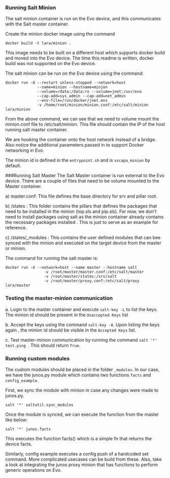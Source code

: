 ### Running Salt Minion
The salt minion container is run on the Evo device, and this communicates with the
 Salt master container.
 
Create the minion docker image using the command
```
docker build -t lara/minion .
```
This image needs to be built on a different host which supports docker build and
 moved into the Evo device. The time this readme is written, docker build was not
  supported on the Evo device.

The salt minion can be run on the Evo device using the command:
```
docker run -d --restart unless-stopped --network=host 
              --name=minion --hostname=minion
              --volume=/data:/data:ro --volume=jnet:/usr/evo
              --cap-add=sys_admin --cap-add=net_admin
              --env-file=/run/docker/jnet.env
              -v /home/root/minion/minion.conf:/etc/salt/minion lara/minion
```
From the above command, we can see that we need to volume mount the minion.conf
 file to /etc/salt/minion. This file should contain the IP of the host running
  salt master container.
  
We are hooking the container onto the host network instead of a bridge. Also
 notice the additional parameters passed in to support Docker networking in Evo.
 
The minion id is defined in the `entrypoint.sh` and is `vscapa_minion` by default.
 
 
###Running Salt Master
The Salt Master container is run external to the Evo device. There are a couple of
 files that need to be volume mounted to the Master container.
 
 a) master.conf: This file defines the base directory for srv and pillar root.
 
 b) /states : This folder contains the pillars that defines the packages that need
  to be installed in the minion (top.sls and pip.sls). For now, we don't need to
   install packages
   using
   salt as the minion container already contains the necessary packages installed
   . This is just to serve as an example for reference.
   
 c) /states/_modules : This contains the user defined modules that can bee synced
  with the minion and executed on the target device from the master or minion.
  
 The command for running the salt master is:
 ```
docker run -d --network=host --name master --hostname salt 
                  -v /root/master/master.conf:/etc/salt/master 
                  -v /root/master/states:/srv/salt 
                  -v /root/master/proxy.conf:/etc/salt/proxy lara/master
```

### Testing the master-minion communication
a. Login to the master container and execute `salt-key -L` to list the keys. The
 minion id
 should
 be present in the `Unaccepted Keys` list

b. Accept the keys using the command `salt-key -A`. Upon listing the keys again
, the minion id should be visible in the `Accepted Keys` list.

c. Test master-minion communication by running the command `salt '*' test.ping
`. This should return `True`.

### Running custom modules
The custom modules should be placed in the folder `_modules`. In our case, we have
 the junos.py module which contains two functions `facts` and `config_example`.
 
First, we sync the module with minion in case any changes were made to junos.py.
```
salt '*' saltutil.sync_modules
```

Once the module is synced, we can execute the function from the master like below:
```
salt '*' junos.facts
```
This executes the function facts() which is a simple fn that returns the device
 facts.
 
Similarly, config example executes a config push of a hardcoded set command.
More complicated usecases can be build from these. Also, take a look at integrating 
 the junos proxy minion that has functions to perform generic operations on Evo.